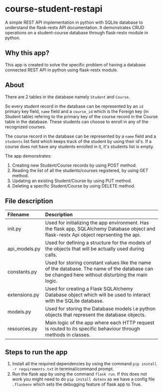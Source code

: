 # course-student-restapi
A simple REST API implementation in python with SQLite database to understand the flask-restx API documentation. It demonstrates CRUD operations on a student-course database through flask-restx module in python. 

## Why this app?
This app is created to solve the specific problem of having a database connected REST API in python using flask-restx module.

## About
There are 2 tables in the database namely `Student` and `Course`.

So every student record in the database can be represented by an `id` primary key field,  `name` field and a `course_id` which is the Foreign key (in Student table) refering to the primary key of the course record in the Course table in the database.
These students can choose to enroll in any of the recognized courses. 

The course record in the database can be represented by a `name` field and a `students` list field which keeps track of the student by using their id's. 
If a course does not have any students enrolled in it, it's students list is empty.

The app demonstrates:

  1. Creating new Student/Course records by using POST method.
  2. Reading the list of all the students/courses registered, by using GET method.
  3. Updating an existing Student/Course by using PUT method.
  4. Deleting a specific Student/Course by using DELETE method.

## File description
| Filename | Description |
| :---   | :--- |
| init.py | Used for initializing the app environment. Has the flask app, SQLAlchemy Database object and flask-restx Api object reprsenting the api.|
| api_models.py | Used for defining a structure for the models of the objects that will be actually used during calls. |
| constants.py | Used for storing constant values like the name of the database. The name of the database can be changed here without disturbing the main logic.|
| extensions.py | Used for creating a Flask SQLAlchemy Database object which will be used to interact with the SQLite database.  |
| models.py | Used for storing the Database models i.e python objects that represent the database objects. |
| resources.py | Main logic of the app where each HTTP request is routed to its specific behaviour through methods in classes.  |

## Steps to run the app
1. Install all the required dependencies by using the command `pip install -r requirements.txt` in terminal/command prompt.
2. Run the flask app by using the command `flask run`. If this does not work you might need to do `pip install dotenv` as we have a config file `.flaskenv` which sets the debugging feature of flask app to True.
